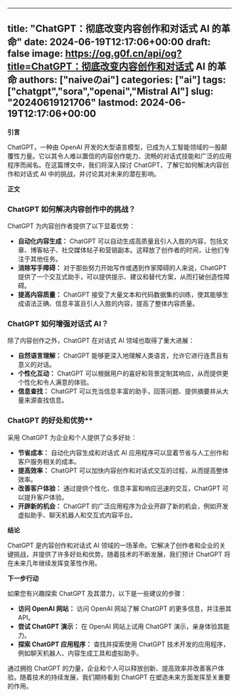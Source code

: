 
---
title: "ChatGPT：彻底改变内容创作和对话式 AI 的革命"
date: 2024-06-19T12:17:06+00:00
draft: false
image: https://og.g0f.cn/api/og?title=ChatGPT：彻底改变内容创作和对话式 AI 的革命
authors: ["naiveのai"]
categories: ["ai"]
tags: ["chatgpt","sora","openai","Mistral AI"]
slug: "20240619121706"
lastmod: 2024-06-19T12:17:06+00:00
---
**引言**

ChatGPT，一种由 OpenAI 开发的大型语言模型，已成为人工智能领域的一股颠覆性力量。它以其令人难以置信的内容创作能力、流畅的对话式技能和广泛的应用程序而闻名。在这篇博文中，我们将深入探讨 ChatGPT，了解它如何解决内容创作和对话式 AI 中的挑战，并讨论其对未来的潜在影响。

**正文**

### ChatGPT 如何解决内容创作中的挑战？

ChatGPT 为内容创作者提供了以下显着优势：

- **自动化内容生成：** ChatGPT 可以自动生成高质量且引人入胜的内容，包括文章、博客帖子、社交媒体帖子和营销副本。这释放了创作者的时间，让他们专注于其他任务。
- **消除写手障碍：** 对于那些努力开始写作或遇到作家障碍的人来说，ChatGPT 提供了一个交互式助手，可以提供提示、建议和替代方案，从而打破创造性障碍。
- **提高内容质量：** ChatGPT 接受了大量文本和代码数据集的训练，使其能够生成语法正确、信息丰富且引人入胜的内容，提高了整体内容质量。

### ChatGPT 如何增强对话式 AI？

除了内容创作之外，ChatGPT 在对话式 AI 领域也取得了重大进展：

- **自然语言理解：** ChatGPT 能够更深入地理解人类语言，允许它进行连贯且有意义的对话。
- **个性化互动：** ChatGPT 可以根据用户的喜好和背景定制其响应，从而提供更个性化和令人满意的体验。
- **信息查找：** ChatGPT 可以充当信息丰富的助手，回答问题、提供摘要并从大量来源查找信息。

### ChatGPT 的好处和优势**

采用 ChatGPT 为企业和个人提供了众多好处：

- **节省成本：** 自动化内容生成和对话式 AI 应用程序可以显着节省与人工创作和客户服务相关的成本。
- **提高效率：** ChatGPT 可以加快内容创作和对话式交互的过程，从而提高整体效率。
- **改善客户体验：** 通过提供个性化、信息丰富和响应迅速的交互，ChatGPT 可以提升客户体验。
- **开辟新的机会：** ChatGPT 的广泛应用程序为企业开辟了新的机会，例如开发虚拟助手、聊天机器人和交互式内容平台。

**结论**

ChatGPT 是内容创作和对话式 AI 领域的一场革命。它解决了创作者和企业的关键挑战，并提供了许多好处和优势。随着技术的不断发展，我们预计 ChatGPT 将在未来几年继续发挥变革性作用。

**下一步行动**

如果您有兴趣探索 ChatGPT 及其潜力，以下是一些建议的步骤：

- **访问 OpenAI 网站：** 访问 OpenAI 网站了解 ChatGPT 的更多信息，并注册其 API。
- **尝试 ChatGPT 演示：** 在 OpenAI 网站上试用 ChatGPT 演示，亲身体验其能力。
- **探索 ChatGPT 应用程序：** 查找并探索使用 ChatGPT 技术开发的应用程序，例如聊天机器人、内容生成工具和虚拟助手。

通过拥抱 ChatGPT 的力量，企业和个人可以释放创新、提高效率并改善客户体验。随着技术的持续发展，我们期待看到 ChatGPT 在塑造未来方面发挥至关重要的作用。